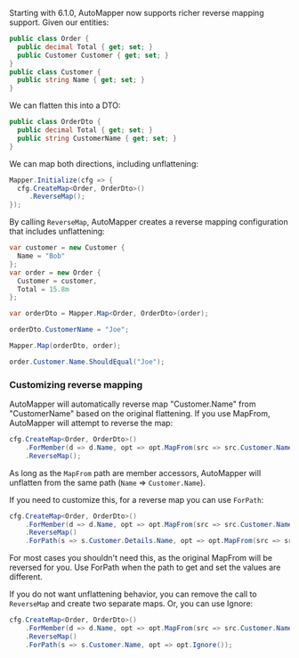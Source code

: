 Starting with 6.1.0, AutoMapper now supports richer reverse mapping support. Given our entities:

```c#
public class Order {
  public decimal Total { get; set; }
  public Customer Customer { get; set; } 
}
public class Customer {
  public string Name { get; set; }
}
```

We can flatten this into a DTO:

```c#
public class OrderDto {
  public decimal Total { get; set; }
  public string CustomerName { get; set; }
}
```

We can map both directions, including unflattening:

```c#
Mapper.Initialize(cfg => {
  cfg.CreateMap<Order, OrderDto>()
     .ReverseMap();
});
```

By calling `ReverseMap`, AutoMapper creates a reverse mapping configuration that includes unflattening:

```c#
var customer = new Customer {
  Name = "Bob"
};
var order = new Order {
  Customer = customer,
  Total = 15.8m
};

var orderDto = Mapper.Map<Order, OrderDto>(order);

orderDto.CustomerName = "Joe";

Mapper.Map(orderDto, order);

order.Customer.Name.ShouldEqual("Joe");
```

### Customizing reverse mapping

AutoMapper will automatically reverse map "Customer.Name" from "CustomerName" based on the original flattening. If you use MapFrom, AutoMapper will attempt to reverse the map:

```c#
cfg.CreateMap<Order, OrderDto>()
    .ForMember(d => d.Name, opt => opt.MapFrom(src => src.Customer.Name))
    .ReverseMap();
```

As long as the `MapFrom` path are member accessors, AutoMapper will unflatten from the same path (`Name` => `Customer.Name`).

If you need to customize this, for a reverse map you can use `ForPath`:

```c#
cfg.CreateMap<Order, OrderDto>()
    .ForMember(d => d.Name, opt => opt.MapFrom(src => src.Customer.Name))
    .ReverseMap()
    .ForPath(s => s.Customer.Details.Name, opt => opt.MapFrom(src => src.Name));
```

For most cases you shouldn't need this, as the original MapFrom will be reversed for you. Use ForPath when the path to get and set the values are different.

If you do not want unflattening behavior, you can remove the call to `ReverseMap` and create two separate maps. Or, you can use Ignore:

```c#
cfg.CreateMap<Order, OrderDto>()
    .ForMember(d => d.Name, opt => opt.MapFrom(src => src.Customer.Name))
    .ReverseMap()
    .ForPath(s => s.Customer.Name, opt => opt.Ignore());
```
